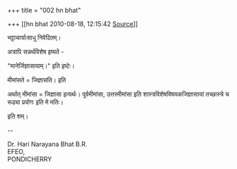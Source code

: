 +++
title = "002 hn bhat"

+++
[[hn bhat	2010-08-18, 12:15:42 [Source](https://groups.google.com/g/bvparishat/c/RaIWwT-mIIQ)]]



भट्टाचार्याःसाधु निवेदितम्।

  

अत्रापि सन्नर्थविशेष इष्यते -

"मानेर्जिज्ञासायाम्।" इति इष्टेः।

  

मीमांसते = जिज्ञासति। इति

  

अर्थात् मीमांसा = जिज्ञासा इत्यर्थः। पूर्वमीमांसा, उत्तरमीमांसा इति शास्त्रविशेषविषयकजिज्ञासायां तच्छास्त्रे च रूढ्या प्रयोगः इति मे मतिः।

  

इति शम्।

  

--

Dr. Hari Narayana Bhat B.R.  
EFEO,  
PONDICHERRY  

